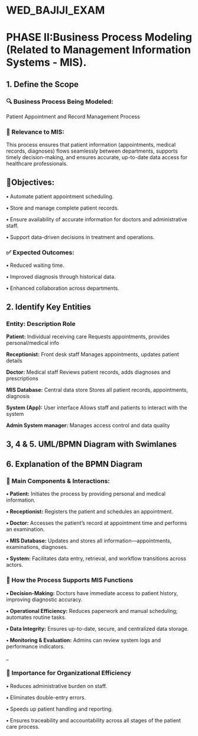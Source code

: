 # WED_BAJIJI_EXAM

# **PHASE II:Business Process Modeling (Related to Management Information Systems - MIS).**


## **1. Define the Scope**

### **🔍 Business Process Being Modeled:**

Patient Appointment and Record Management Process

### **📌 Relevance to MIS:**

This process ensures that patient information (appointments, medical records, diagnoses) flows seamlessly between departments, supports timely decision-making, and ensures accurate, up-to-date data access for healthcare professionals.

## **🎯Objectives:**

**•**	Automate patient appointment scheduling.

**•**	Store and manage complete patient records.

**•**	Ensure availability of accurate information for doctors and administrative staff.

**•**	Support data-driven decisions in treatment and operations.

### **✅ Expected Outcomes:**

**•**	Reduced waiting time.

**•**	Improved diagnosis through historical data.

**•**	Enhanced collaboration across departments.

## **2. Identify Key Entities**

### **Entity:**	                                      **Description	Role**

**Patient:**                                            Individual receiving care	Requests appointments, provides personal/medical info

**Receptionist:**	                                      Front desk staff	Manages appointments, updates patient details

**Doctor:**	                                            Medical staff	Reviews patient records, adds diagnoses and prescriptions

**MIS Database:**	                                      Central data store	Stores all patient records, appointments, diagnosis

**System (App):**	                                      User interface	Allows staff and patients to interact with the system

**Admin	System manager:**	                              Manages access control and data quality


## **3, 4 & 5. UML/BPMN Diagram with Swimlanes**

## **6. Explanation of the BPMN Diagram**

### **🧩 Main Components & Interactions:**


**•	Patient:** Initiates the process by providing personal and medical information.

**•	Receptionist:** Registers the patient and schedules an appointment.

**•	Doctor:** Accesses the patient’s record at appointment time and performs an examination.

**•	MIS Database:** Updates and stores all information—appointments, examinations, diagnoses.

**•	System:** Facilitates data entry, retrieval, and workflow transitions across actors.



### **🧠 How the Process Supports MIS Functions**

**•	Decision-Making:** Doctors have immediate access to patient history, improving diagnostic accuracy.

**•	Operational Efficiency:** Reduces paperwork and manual scheduling; automates routine tasks.

**•	Data Integrity:** Ensures up-to-date, secure, and centralized data storage.

**•	Monitoring & Evaluation:** Admins can review system logs and performance indicators.

_
### **🏥 Importance for Organizational Efficiency**

**•**	Reduces administrative burden on staff.

**•**	Eliminates double-entry errors.

**•**	Speeds up patient handling and reporting.

**•**	Ensures traceability and accountability across all stages of the patient care process.


